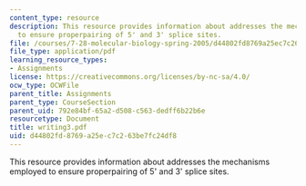 ```yaml
---
content_type: resource
description: This resource provides information about addresses the mechanisms employed
  to ensure properpairing of 5' and 3' splice sites.
file: /courses/7-28-molecular-biology-spring-2005/d44802fd8769a25ec7c263be7fc24df8_writing3.pdf
file_type: application/pdf
learning_resource_types:
- Assignments
license: https://creativecommons.org/licenses/by-nc-sa/4.0/
ocw_type: OCWFile
parent_title: Assignments
parent_type: CourseSection
parent_uid: 792e84bf-65a2-d508-c563-dedff6b22b6e
resourcetype: Document
title: writing3.pdf
uid: d44802fd-8769-a25e-c7c2-63be7fc24df8
---
```

This resource provides information about addresses the mechanisms employed to ensure properpairing of 5' and 3' splice sites.